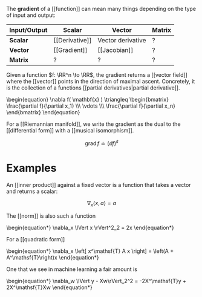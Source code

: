The **gradient** of a [[function]] can mean many things depending on the type of input and output:

|Input/Output |Scalar|Vector|Matrix
|--|-----|------|------|
|**Scalar**|[[Derivative]]|Vector derivative|?|
|**Vector**|[[Gradient]]|[[Jacobian]]|?|
|**Matrix**|?|?|?|

Given a function $f: \RR^n \to \RR$, the gradient returns a [[vector field]] where the [[vector]] points in the direction of maximal ascent. Concretely, it is the collection of a functions [[partial derivatives|partial derivative]].

\begin{equation}
\nabla f( \mathbf{x} ) \triangleq \begin{bmatrix} \frac{\partial f}{\partial x_1} \\\\\ \vdots \\\\\ \frac{\partial f}{\partial x_n} \end{bmatrix}
\end{equation}

For a [[Riemannian manifold]], we write the gradient as the dual to the [[differential form]] with a [[musical isomorphism]].

$$
\operatorname{grad} f \doteq \left( \dd{f} \right)^\sharp
$$

# Examples

An [[inner product]] against a fixed vector is a function that takes a vector and returns a scalar:

$$
\nabla_x \langle x, a\rangle = a
$$

The [[norm]] is also such a function

\begin{equation\*}
\nabla_x \lVert x \rVert^2_2 = 2x
\end{equation\*}

For a [[quadratic form]]

\begin{equation\*}
\nabla_x \left[ x^\mathsf{T} A x \right] = \left(A + A^\mathsf{T}\right)x
\end{equation\*}

One that we see in machine learning a fair amount is 

\begin{equation\*}
\nabla_w \lVert y - Xw\rVert_2^2 = -2X^\mathsf{T}y + 2X^\mathsf{T}Xw
\end{equation\*}